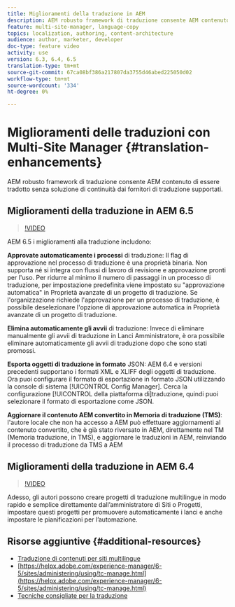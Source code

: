 ```yaml
---
title: Miglioramenti della traduzione in AEM
description: AEM robusto framework di traduzione consente AEM contenuto di essere tradotto senza soluzione di continuità dai fornitori di traduzione supportati. Scopri gli ultimi miglioramenti.
feature: multi-site-manager, language-copy
topics: localization, authoring, content-architecture
audience: author, marketer, developer
doc-type: feature video
activity: use
version: 6.3, 6.4, 6.5
translation-type: tm+mt
source-git-commit: 67ca08bf386a217807da3755d46abed225050d02
workflow-type: tm+mt
source-wordcount: '334'
ht-degree: 0%

---
```



# Miglioramenti delle traduzioni con Multi-Site Manager {#translation-enhancements}

AEM robusto framework di traduzione consente AEM contenuto di essere tradotto senza soluzione di continuità dai fornitori di traduzione supportati.

## Miglioramenti della traduzione in AEM 6.5

>[!VIDEO](https://video.tv.adobe.com/v/27405?quality=9&learn=on)

AEM 6.5 i miglioramenti alla traduzione includono:

**Approvate automaticamente i processi** di traduzione: Il flag di approvazione nel processo di traduzione è una proprietà binaria. Non supporta né si integra con flussi di lavoro di revisione e approvazione pronti per l&#39;uso. Per ridurre al minimo il numero di passaggi in un processo di traduzione, per impostazione predefinita viene impostato su &quot;approvazione automatica&quot; in Proprietà  avanzate di un progetto di traduzione. Se l&#39;organizzazione richiede l&#39;approvazione per un processo di traduzione, è possibile deselezionare l&#39;opzione di approvazione automatica in Proprietà  avanzate di un progetto di traduzione.

**Elimina automaticamente gli avvii** di traduzione: Invece di eliminare manualmente gli avvii di traduzione in Lanci Amministratore, è ora possibile eliminare automaticamente gli avvii di traduzione dopo che sono stati promossi.

**Esporta oggetti di traduzione in formato** JSON: AEM 6.4 e versioni precedenti supportano i formati XML e XLIFF degli oggetti di traduzione. Ora puoi configurare il formato di esportazione in formato JSON utilizzando la console di sistema [!UICONTROL Config Manager]. Cerca la configurazione [!UICONTROL della piattaforma di]traduzione, quindi puoi selezionare il formato di esportazione come JSON.

**Aggiornare il contenuto AEM convertito in Memoria di traduzione (TMS)**: l&#39;autore locale che non ha accesso a AEM può effettuare aggiornamenti al contenuto convertito, che è già stato riversato in AEM, direttamente nel TM (Memoria traduzione, in TMS), e aggiornare le traduzioni in AEM, reinviando il processo di traduzione da TMS a AEM

## Miglioramenti della traduzione in AEM 6.4

>[!VIDEO](https://video.tv.adobe.com/v/21309?quality=9&learn=on)

Adesso, gli autori possono creare progetti di traduzione multilingue in modo rapido e semplice direttamente dall’amministratore di Siti o Progetti, impostare questi progetti per promuovere automaticamente i lanci e anche impostare le pianificazioni per l’automazione.

## Risorse aggiuntive {#additional-resources}

* [Traduzione di contenuti per siti multilingue](https://helpx.adobe.com/experience-manager/6-5/sites/administering/using/translation.html)
* [https://helpx.adobe.com/experience-manager/6-5/sites/administering/using/tc-manage.html](https://helpx.adobe.com/experience-manager/6-5/sites/administering/using/tc-manage.html)
* [Tecniche consigliate per la traduzione](https://helpx.adobe.com/experience-manager/6-5/sites/administering/using/tc-bp.html)
